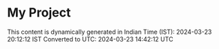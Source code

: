 # My Project

This content is dynamically generated in Indian Time (IST): 2024-03-23 20:12:12 IST
Converted to UTC: 2024-03-23 14:42:12 UTC
